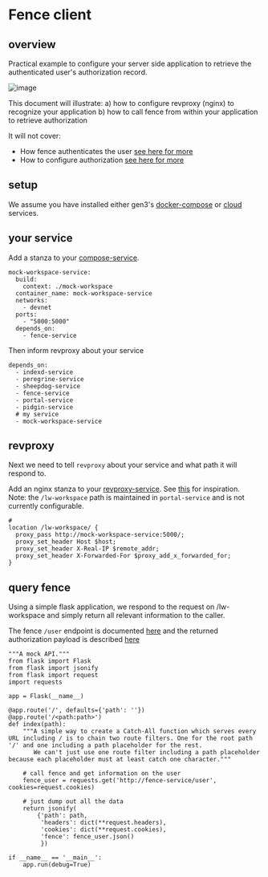 # Fence client

## overview

Practical example to configure your server side application to retrieve the authenticated user's authorization record.

![image](https://user-images.githubusercontent.com/47808/54386078-6f00d200-4655-11e9-841b-62bcf804f7b9.png)


This document will illustrate:
a) how to configure revproxy (nginx) to recognize your application
b) how to call fence from within your application to retrieve authorization

It will not cover:
* How fence authenticates the user [see here for more](https://github.com/uc-cdis/fence#oidc--oauth2)
* How to configure authorization [see here for more](https://github.com/uc-cdis/compose-services#setting-up-users)


## setup

We assume you have installed either gen3's [docker-compose](https://github.com/uc-cdis/compose-services) or [cloud](https://github.com/uc-cdis/cloud-automation) services.

## your service

Add a stanza to your [compose-service](
https://github.com/uc-cdis/compose-services/blob/master/docker-compose.yml).

```
mock-workspace-service:
  build:
    context: ./mock-workspace
  container_name: mock-workspace-service
  networks:
    - devnet
  ports:
    - "5000:5000"
  depends_on:
    - fence-service
```

Then inform revproxy about your service

```
depends_on:
  - indexd-service
  - peregrine-service
  - sheepdog-service
  - fence-service
  - portal-service
  - pidgin-service
  # my service
  - mock-workspace-service
```


## revproxy

Next we need to tell `revproxy` about your service and what path it will respond to.

Add an nginx stanza to your [revproxy-service](
https://github.com/uc-cdis/compose-services/blob/master/docker-compose.yml).
See [this](https://github.com/uc-cdis/cloud-automation/blob/4241f40c6e10fd7096085a9456217b7b5e7cbb24/kube/services/revproxy/gen3.nginx.conf/fence-service.conf#L5) for inspiration.  
Note: the `/lw-workspace` path is maintained in `portal-service` and is not currently configurable.

```
#
location /lw-workspace/ {
  proxy_pass http://mock-workspace-service:5000/;
  proxy_set_header Host $host;
  proxy_set_header X-Real-IP $remote_addr;
  proxy_set_header X-Forwarded-For $proxy_add_x_forwarded_for;
}
```


## query fence

Using a simple flask application, we respond to the request on /lw-workspace and simply return all relevant information to the caller.

The fence `/user` endpoint is documented [here](https://github.com/uc-cdis/fence/blob/master/openapis/swagger.yaml#L215) and the returned authorization payload is described [here](https://github.com/uc-cdis/fence/blob/master/openapis/swagger.yaml#L1805)



```
"""A mock API."""
from flask import Flask
from flask import jsonify
from flask import request
import requests

app = Flask(__name__)

@app.route('/', defaults={'path': ''})
@app.route('/<path:path>')
def index(path):
    """A simple way to create a Catch-All function which serves every URL including / is to chain two route filters. One for the root path '/' and one including a path placeholder for the rest.
       We can't just use one route filter including a path placeholder because each placeholder must at least catch one character."""

    # call fence and get information on the user
    fence_user = requests.get('http://fence-service/user', cookies=request.cookies)

    # just dump out all the data
    return jsonify(
        {'path': path,
         'headers': dict(**request.headers),
         'cookies': dict(**request.cookies),
         'fence': fence_user.json()
         })

if __name__ == '__main__':
    app.run(debug=True)
```
